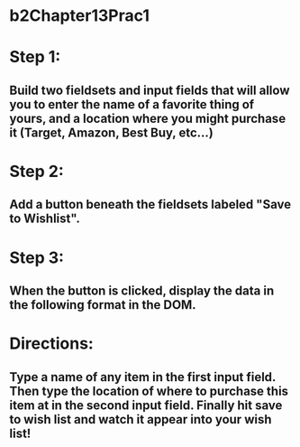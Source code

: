 # b2Chapter13Prac1

# Step 1:
## Build two fieldsets and input fields that will allow you to enter the name of a favorite thing of yours, and a location where you might purchase it (Target, Amazon, Best Buy, etc...)

# Step 2:
## Add a button beneath the fieldsets labeled "Save to Wishlist".

# Step 3:
## When the button is clicked, display the data in the following format in the DOM.

# Directions:
## Type a name of any item in the first input field. Then type the location of where to purchase this item at in the second input field. Finally hit save to wish list and watch it appear into your wish list!
